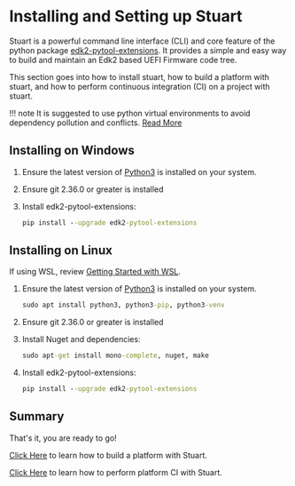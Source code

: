 # Installing and Setting up Stuart

Stuart is a powerful command line interface (CLI) and core feature of the
python package [edk2-pytool-extensions](https://pypi.org/project/edk2-pytool-extensions/).
It provides a simple and easy way to build and maintain an Edk2 based UEFI
Firmware code tree.

This section goes into how to install stuart, how to build a platform with
stuart, and how to perform continuous integration (CI) on a project with
stuart.

!!! note
        It is suggested to use python virtual environments to avoid dependency
        pollution and conflicts.
        [Read More](https://docs.python.org/3/library/venv.html)

## Installing on Windows

1. Ensure the latest version of [Python3](https://www.python.org/downloads/) is
installed on your system.

1. Ensure git 2.36.0 or greater is installed

1. Install edk2-pytool-extensions:

    ```cmd
    pip install --upgrade edk2-pytool-extensions
    ```

## Installing on Linux

If using WSL, review
[Getting Started with WSL](/features/using_linux#getting-started-with-wsl).

1. Ensure the latest version of
[Python3](https://www.python.org/downloads/) is installed on your system.

    ```cmd
    sudo apt install python3, python3-pip, python3-venv
    ```

1. Ensure git 2.36.0 or greater is installed

1. Install Nuget and dependencies:

    ```cmd
    sudo apt-get install mono-complete, nuget, make
    ```

1. Install edk2-pytool-extensions:

    ```cmd
    pip install --upgrade edk2-pytool-extensions
    ```

## Summary

That's it, you are ready to go!

[Click Here](/using/build) to learn how to build a platform with Stuart.

[Click Here](/using/ci) to learn how to perform platform CI with Stuart.
